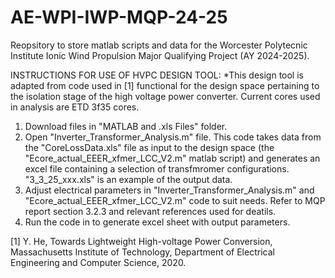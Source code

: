 # AE-WPI-IWP-MQP-24-25
Reopsitory to store matlab scripts and data for the Worcester Polytecnic Institute Ionic Wind Propulsion Major Qualifying Project (AY 2024-2025).

INSTRUCTIONS FOR USE OF HVPC DESIGN TOOL:
  *This design tool is adapted from code used in [1] functional for the design space pertaining to the isolation stage of the high voltage power converter. Current cores used in analysis are ETD 3f35 cores.

  1. Download files in "MATLAB and .xls Files" folder.
  2. Open "Inverter_Transformer_Analysis.m" file. This code takes data from the "CoreLossData.xls" file as input to the design space (the "Ecore_actual_EEER_xfmer_LCC_V2.m" matlab script) and generates an excel file containing a selection of transfmromer configurations. "3_3_25_xxx.xls" is an example of the output data.
  3. Adjust electrical parameters in "Inverter_Transformer_Analysis.m" and "Ecore_actual_EEER_xfmer_LCC_V2.m" code to suit needs. Refer to MQP report section 3.2.3 and relevant references used for deatils.
  4. Run the code in to generate excel sheet with output parameters.

[1] Y. He, Towards Lightweight High-voltage Power Conversion, Massachusetts Institute of Technology, Department of Electrical Engineering and Computer Science, 2020.
